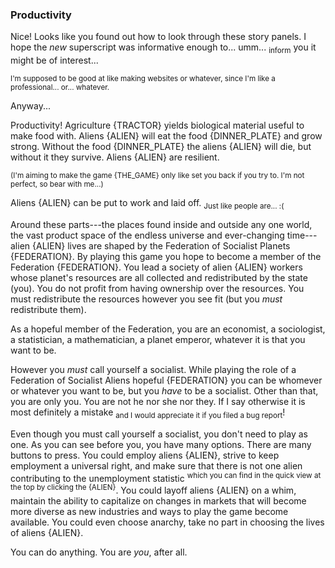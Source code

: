 ### Productivity

Nice! Looks like you found out how to look through these story panels. I hope the _new_ superscript was informative enough to... umm... <sub>inform</sub> you it might be of interest...

<sup>I'm supposed to be good at like making websites or whatever, since I'm like a professional... or... whatever.</sup>

Anyway...

Productivity! Agriculture {TRACTOR} yields biological material useful to make food with. Aliens {ALIEN} will eat the food {DINNER_PLATE} and grow strong. Without the food {DINNER_PLATE} the aliens {ALIEN} will die, but without it they survive. Aliens {ALIEN} are resilient.

<sup>(I'm aiming to make the game {THE_GAME} only like set you back if you try to. I'm not perfect, so bear with me...)</sup>

Aliens {ALIEN} can be put to work and laid off. <sub>Just like people are... :(</sub>

Around these parts---the places found inside and outside any one world, the vast product space of the endless universe and ever-changing time---alien {ALIEN} lives are shaped by the Federation of Socialist Planets {FEDERATION}. By playing this game you hope to become a member of the Federation {FEDERATION}. You lead a society of alien {ALIEN} workers whose planet's resources are all collected and redistributed by the state (you). You do not profit from having ownership over the resources. You must redistribute the resources however you see fit (but you _must_ redistribute them).

As a hopeful member of the Federation, you are an economist, a sociologist, a statistician, a mathematician, a planet emperor, whatever it is that you want to be.

However you _must_ call yourself a socialist. While playing the role of a Federation of Socialist Aliens hopeful {FEDERATION} you can be whomever or whatever you want to be, but you _have_ to be a socialist. Other than that, you are only you. You are not he nor she nor they. If I say otherwise it is most definitely a mistake <sub>and I would appreciate it if you filed a bug report</sub>!

Even though you must call yourself a socialist, you don't need to play as one. As you can see before you, you have many options. There are many buttons to press. You could employ aliens {ALIEN}, strive to keep employment a universal right, and make sure that there is not one alien contributing to the unemployment statistic <sup>which you can find in the quick view at the top by clicking the {ALIEN}</sup>. You could layoff aliens {ALIEN} on a whim, maintain the ability to capitalize on changes in markets that will become more diverse as new industries and ways to play the game become available. You could even choose anarchy, take no part in choosing the lives of aliens {ALIEN}.

You can do anything. You are _you_, after all.
